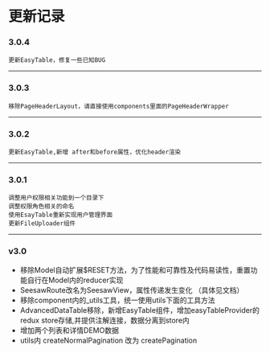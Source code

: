 # 更新记录 #

### 3.0.4
    更新EasyTable，修复一些已知BUG

---

### 3.0.3
    移除PageHeaderLayout，请直接使用components里面的PageHeaderWrapper

---

### 3.0.2
    更新EasyTable,新增 after和before属性，优化header渲染

---

### 3.0.1
    调整用户权限相关功能到一个目录下
    调整权限角色相关的命名
    使用EsayTable重新实现用户管理界面
    更新FileUploader组件
    
---

### v3.0

- 移除Model自动扩展$RESET方法，为了性能和可靠性及代码易读性，重置功能自行在Model内的reducer实现
- SeesawRoute改名为SeesawView，属性传递发生变化 （具体见文档）
- 移除component内的_utils工具，统一使用utils下面的工具方法
- AdvancedDataTable移除，新增EasyTable组件，增加easyTableProvider的redux store存储,并提供注解连接，数据分离到store内
- 增加两个列表和详情DEMO数据
- utils内 createNormalPagination 改为 createPagination
